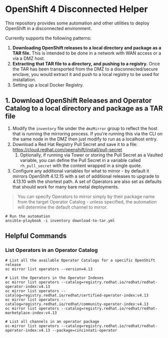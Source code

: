 # OpenShift 4 Disconnected Helper

This repository provides some automation and other utilities to deploy OpenShift in a disconnected environment.

Currently supports the following patterns:

1. **Downloading OpenShift releases to a local directory and package as a TAR file.**  This is intended to be done in a network with WAN access or a via a DMZ host.
2. **Extracting that TAR file to a directory, and pushing to a registry.**  Once the TAR has been transported from the DMZ to a disconnected/secure enclave, you would extract it and push to a local registry to be used for installation.
3. Setting up a local Docker Registry.

## 1. Download OpenShift Releases and Operator Catalog to a local directory and package as a TAR file

1. Modify the `inventory` file under the `dmzMirror` group to reflect the host that is running the mirroring process.  If you're running this via the CLI on the same node in the DMZ then just modify to run as a localhost entry.
2. Download a Red Hat Registry Pull Secret and save it to a file: https://cloud.redhat.com/openshift/install/pull-secret
   1. Optionally, if running via Tower or storing the Pull Secret as a Vaulted variable, you can define the Pull Secret in a variable called `rh_pull_secret` with the content wrapped in a single quote.
3. Configure any additional variables for what to mirror - by default it mirrors OpenShift 4.12.15 with a set of additional releases to upgrade to 4.13.10 with the shortest path.  A set of Operators are also set as defaults that should work for many bare metal deployments.

> You can specify Operators to mirror simply by their package name from the target Operator Catalog - unless specified, the automation will determine the default channel to mirror.

```bash=
# Run the automation
ansible-playbook -i inventory download-to-tar.yml
```

## Helpful Commands

### List Operators in an Operator Catalog

```bash=
# List all the available Operator Catalogs for a specific OpenShift release
oc mirror list operators --version=4.13

# List the Operators in the Operator Indexes
oc mirror list operators --catalog=registry.redhat.io/redhat/redhat-operator-index:v4.13
oc mirror list operators --catalog=registry.redhat.io/redhat/certified-operator-index:v4.13
oc mirror list operators --catalog=registry.redhat.io/redhat/community-operator-index:v4.13
oc mirror list operators --catalog=registry.redhat.io/redhat/redhat-marketplace-index:v4.13

# List all channels in an operator package
oc-mirror list operators --catalog=registry.redhat.io/redhat/redhat-operator-index:v4.13 --package=cincinnati-operator
```